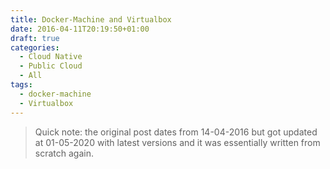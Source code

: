 ```yaml
---
title: Docker-Machine and Virtualbox
date: 2016-04-11T20:19:50+01:00
draft: true
categories:
  - Cloud Native
  - Public Cloud
  - All
tags:
  - docker-machine
  - Virtualbox
---
```

> Quick note: the original post dates from 14-04-2016 but got updated at 01-05-2020 with latest versions and it was essentially written from scratch again.